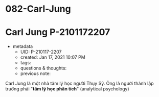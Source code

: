 # 082-Carl-Jung
# Carl Jung P-2101172207

- metadata
	- UID: P-210117-2207
	- created: Jan 17, 2021 10:07 PM
	- tags:
	- questions & thoughts:
	- previous note:

Carl Jung là một nhà tâm lý học người Thụy Sỹ. Ông là người thành lập trường phái "**tâm lý học phân tích**" (analytical psychology)